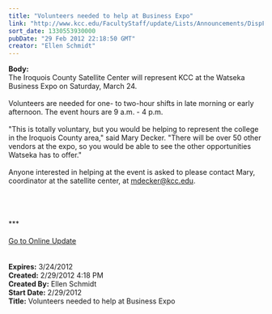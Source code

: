 ```yaml
---
title: "Volunteers needed to help at Business Expo"
link: "http://www.kcc.edu/FacultyStaff/update/Lists/Announcements/DispForm.aspx?ID=623"
sort_date: 1330553930000
pubDate: "29 Feb 2012 22:18:50 GMT"
creator: "Ellen Schmidt"
---
```


<div><b>Body:</b> <div class="ExternalClassE459266BE7084DCAA07183B58E55FBD3">
<div>The Iroquois County Satellite Center will represent KCC at the Watseka Business Expo on Saturday, March 24.</div>
<div> </div>
<div>Volunteers are needed for one- to two-hour shifts in late morning or early afternoon. The event hours are 9 a.m. - 4 p.m. </div>
<div> </div>
<div>
<div>&quot;This is totally voluntary, but you would be helping to represent the college in the Iroquois County area,&quot; said Mary Decker. &quot;There will be over 50 other vendors at the expo, so you would be able to see the other opportunities Watseka has to offer.&quot;</div>
<div> </div></div>
<div>Anyone interested in helping at the event is asked to please contact Mary, coordinator at the satellite center, at <a href="mailto:mdecker@kcc.edu">mdecker@kcc.edu</a>.</div>
<div> </div>
<div> </div>
<div>
<div> </div>
<div> </div>
<div>***</div>
<div> </div>
<div><a href="/FacultyStaff/update/Pages/dailyupdate.aspx">Go to Online Update</a></div>
<div> </div></div>
<div> </div></div></div>
<div><b>Expires:</b> 3/24/2012</div>
<div><b>Created:</b> 2/29/2012 4:18 PM</div>
<div><b>Created By:</b> Ellen Schmidt</div>
<div><b>Start Date:</b> 2/29/2012</div>
<div><b>Title:</b> Volunteers needed to help at Business Expo</div>
